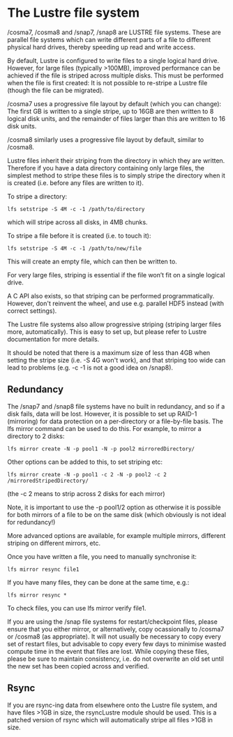 # The Lustre file system

/cosma7, /cosma8 and /snap7, /snap8 are LUSTRE file systems. These are parallel file systems which can write different parts of a file to different physical hard drives, thereby speeding up read and write access.

By default, Lustre is configured to write files to a single logical hard drive. However, for large files (typically >100MB), improved performance can be achieved if the file is striped across multiple disks. This must be performed when the file is first created: It is not possible to re-stripe a Lustre file (though the file can be migrated).

/cosma7 uses a progressive file layout by default (which you can change): The first GB is written to a single stripe, up to 16GB are then written to 8 logical disk units, and the remainder of files larger than this are written to 16 disk units.

/cosma8 similarly uses a progressive file layout by default, similar to /cosma8.

Lustre files inherit their striping from the directory in which they are written. Therefore if you have a data directory containing only large files, the simplest method to stripe these files is to simply stripe the directory when it is created (i.e. before any files are written to it).

To stripe a directory:

    lfs setstripe -S 4M -c -1 /path/to/directory

which will stripe across all disks, in 4MB chunks.

To stripe a file before it is created (i.e. to touch it):

    lfs setstripe -S 4M -c -1 /path/to/new/file

This will create an empty file, which can then be written to.

For very large files, striping is essential if the file won’t fit on a single logical drive.

A C API also exists, so that striping can be performed programmatically. However, don't reinvent the wheel, and use e.g. parallel HDF5 instead (with correct settings).

The Lustre file systems also allow progressive striping (striping larger files more, automatically). This is easy to set up, but please refer to Lustre documentation for more details.

It should be noted that there is a maximum size of less than 4GB when setting the stripe size (i.e. -S 4G won't work), and that striping too wide can lead to problems (e.g. -c -1 is not a good idea on /snap8).

## Redundancy

The /snap7 and /snap8 file systems have no built in redundancy, and so if a disk fails, data will be lost. However, it is possible to set up RAID-1 (mirroring) for data protection on a per-directory or a file-by-file basis. The lfs mirror command can be used to do this. For example, to mirror a directory to 2 disks:

    lfs mirror create -N -p pool1 -N -p pool2 mirroredDirectory/

Other options can be added to this, to set striping etc:

    lfs mirror create -N -p pool1 -c 2 -N -p pool2 -c 2 /mirroredStripedDirectory/

(the -c 2 means to strip across 2 disks for each mirror)

Note, it is important to use the -p pool1/2 option as otherwise it is possible for both mirrors of a file to be on the same disk (which obviously is not ideal for redundancy!)

More advanced options are available, for example multiple mirrors, different striping on different mirrors, etc.

Once you have written a file, you need to manually synchronise it:

    lfs mirror resync file1

If you have many files, they can be done at the same time, e.g.:

    lfs mirror resync *

To check files, you can use lfs mirror verify file1.

If you are using the /snap file systems for restart/checkpoint files, please ensure that you either mirror, or alternatively, copy ocassionally to /cosma7 or /cosma8 (as appropriate). It will not usually be necessary to copy every set of restart files, but advisable to copy every few days to minimise wasted compute time in the event that files are lost. While copying these files, please be sure to maintain consistency, i.e. do not overwrite an old set until the new set has been copied across and verified.

## Rsync

If you are rsync-ing data from elsewhere onto the Lustre file system, and have files >1GB in size, the rsyncLustre module should be used. This is a patched version of rsync which will automatically stripe all files >1GB in size.
